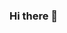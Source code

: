 ### Hi there 👋

<!--
- 🔭 I’m currently working as a fullstack developer on a company called PULSE, working with React and JQuery for the frontend, and some projects using React Native, from the figma prototype to the real application, consuming REST APIs and using git to keep the project updated, also testing the components with Jest and dockerizing the project. For the backend I mostly use Java Spring Boot Framework, but there's a few NodeJS projects. 

- 🌱 I’m currently learning more about testing the UI, also about improving my knowleadge about UX. Learning about colors, contrast and accessbility.
- 📫 How to reach me: 
   >> +55 98 982733812 (Whatsapp and Telegram)
   >> @thiago.sfarias (Instagram)
   >> [a link]https://www.linkedin.com/in/thiago-farias-b09280163

- 😄 Pronouns: he/him
- ⚡ Fun fact: I'm passionated about music and all forms of arts, back when I as a kid I dreammed of being a singer.
-->
